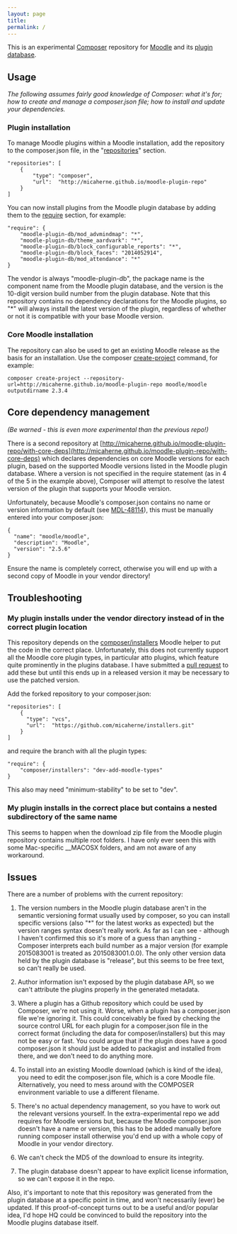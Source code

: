 ```yaml
---
layout: page
title:
permalink: /
---
```


This is an experimental [Composer](https://getcomposer.org) repository for [Moodle](https://moodle.org) and
its [plugin database](https://moodle.org/plugins/).

## Usage
_The following assumes fairly good knowledge of Composer: what it's for; how to create and manage a composer.json file; how to install and update your dependencies._

### Plugin installation
To manage Moodle plugins within a Moodle installation, add the repository to the composer.json file, in the "[repositories](https://getcomposer.org/doc/04-schema.md#repositories)" section.

    "repositories": [
        {
            "type": "composer",
            "url":  "http://micaherne.github.io/moodle-plugin-repo"
        }
    ]

You can now install plugins from the Moodle plugin database by adding them to the [require](https://getcomposer.org/doc/04-schema.md#require) section, for example:

    "require": {
        "moodle-plugin-db/mod_advmindmap": "*",
        "moodle-plugin-db/theme_aardvark": "*",
        "moodle-plugin-db/block_configurable_reports": "*",
        "moodle-plugin-db/block_faces": "2014052914",
        "moodle-plugin-db/mod_attendance": "*"
    }

The vendor is always "moodle-plugin-db", the package name is the component name from the Moodle plugin database, and the version is the 10-digit version build number from the plugin database. Note that this repository contains no dependency declarations for the Moodle plugins, so "*" will always install the latest version of the plugin, regardless of whether or not it is compatible with your base Moodle version.

### Core Moodle installation
The repository can also be used to get an existing Moodle release as the basis for an installation. Use the composer [create-project](https://getcomposer.org/doc/03-cli.md#create-project) command, for example:

    composer create-project --repository-url=http://micaherne.github.io/moodle-plugin-repo moodle/moodle outputdirname 2.3.4

## Core dependency management
*(Be warned - this is even more experimental than the previous repo!)*

There is a second repository at [http://micaherne.github.io/moodle-plugin-repo/with-core-deps](http://micaherne.github.io/moodle-plugin-repo/with-core-deps) which declares dependencies on core Moodle versions for each plugin, based on the supported Moodle versions listed in the Moodle plugin database. Where a version is not specified in the require statement (as in 4 of the 5 in the example above), Composer will attempt to resolve the latest version of the plugin that supports your Moodle version.

Unfortunately, because Moodle's composer.json contains no name or version information by default (see [MDL-48114](https://tracker.moodle.org/browse/MDL-48114)), this must be manually entered into your composer.json:

    {
      "name": "moodle/moodle",
      "description": "Moodle",
      "version": "2.5.6"
    }

Ensure the name is completely correct, otherwise you will end up with a second copy of Moodle in your vendor directory!

## Troubleshooting

### My plugin installs under the vendor directory instead of in the correct plugin location
This repository depends on the [composer/installers](https://github.com/composer/installers) Moodle helper to put the code in the correct place. Unfortunately, this does not currently support all the Moodle core plugin types, in particular atto plugins, which feature quite prominently in the plugins database. I have submitted a [pull request](https://github.com/composer/installers/pull/260) to add these but until this ends up in a released version it may be necessary to use the patched version.

Add the forked repository to your composer.json:

    "repositories": [
        {
          "type": "vcs",
          "url":  "https://github.com/micaherne/installers.git"
        }
    ]

and require the branch with all the plugin types:

    "require": {
        "composer/installers": "dev-add-moodle-types"
    }

This also may need "minimum-stability" to be set to "dev".

### My plugin installs in the correct place but contains a nested subdirectory of the same name
This seems to happen when the download zip file from the Moodle plugin repository contains multiple root folders. I have only ever seen this with some Mac-specific \_\_MACOSX folders, and am not aware of any workaround.

## Issues

There are a number of problems with the current repository:

1. The version numbers in the Moodle plugin database aren't in the  semantic versioning format usually used by composer, so you can install specific versions (also "*" for the latest works as expected) but the version ranges syntax doesn't really work. As far as I can see - although I haven't confirmed this so it's more of a guess than anything - Composer interprets each build number as a major version (for example 2015083001 is treated as 2015083001.0.0). The only other version data held by the plugin database is "release", but this seems to be free text, so can't really be used.

2. Author information isn't exposed by the plugin database API, so we can't attribute the plugins properly in the generated metadata.

3. Where a plugin has a Github repository which could be used by Composer, we're not using it. Worse, when a plugin has a composer.json file we're ignoring it. This could conceivably be fixed by checking the source control URL for each plugin for a composer.json file in the correct format (including the data for composer/installers) but this may not be easy or fast. You could argue that if the plugin does have a good composer.json it should just be added to packagist and installed from there, and we don't need to do anything more.

4. To install into an existing Moodle download (which is kind of the idea), you need to edit the composer.json file, which is a core Moodle file. Alternatively, you need to mess around with the COMPOSER environment variable to use a different filename.

5. There's no actual dependency management, so you have to work out the relevant versions yourself. In the extra-experimental repo we add requires for Moodle versions but, because the Moodle composer.json doesn't have a name or version, this has to be added manually before running composer install otherwise you'd end up with a whole copy of Moodle in your vendor directory.

6. We can't check the MD5 of the download to ensure its integrity.

7. The plugin database doesn't appear to have explicit license information, so we can't expose it in the repo.

Also, it's important to note that this repository was generated from the plugin database at a specific point in time, and won't necessarily (ever) be updated. If this proof-of-concept turns out to be a useful and/or popular idea, I'd hope HQ could be convinced to build the repository into the Moodle plugins database itself.
